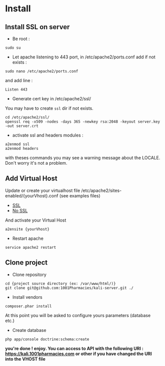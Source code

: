 # Install
   
## Install SSL on server 

+ Be root :

```ShellSession
sudo su
```

+ Let apache listening to 443 port, in /etc/apache2/ports.conf add if not exists :

```ShellSession
sudo nano /etc/apache2/ports.conf
```
and add line : 

```
Listen 443
```

+ Generate cert key in /etc/apache2/ssl/

You may have to create `ssl` dir if not exists.

```ShellSession
cd /etc/apache2/ssl/
openssl req -x509 -nodes -days 365 -newkey rsa:2048 -keyout server.key -out server.crt
```

+ activate ssl and headers modules :

```ShellSession
a2enmod ssl
a2enmod headers
```

with theses commands you may see a warning message about the LOCALE. Don't worry it's not a problem.

## Add Virtual Host

Update or create your virtualhost file /etc/apache2/sites-enabled/{yourVhost}.conf (see examples files)

- [SSL](vhosts/ssl-vhost.md)
- [No SSL](vhosts/nossl-vhost.md)

And activate your Virtual Host

```ShellSession
a2ensite {yourVhost}
```

+ Restart apache

```ShellSession
service apache2 restart
```

## Clone project

+ Clone repository

```ShellSession
cd {project source directory (ex: /var/www/html/)}
git clone git@github.com:1001Pharmacies/kali-server.git ./
```

+ Install vendors 

```ShellSession
composer.phar install
```

At this point you will be asked to configure yours parameters (database etc.) 

+ Create database 

```ShellSession
php app/console doctrine:schema:create
```

**you're done ! enjoy. You can access to API with the following URI : https://kali.1001pharmacies.com or other if you have changed the URI into the VHOST file**